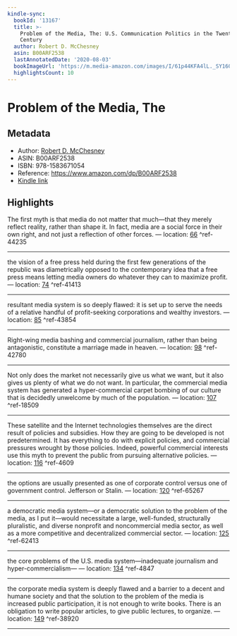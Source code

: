 ```yaml
---
kindle-sync:
  bookId: '13167'
  title: >-
    Problem of the Media, The: U.S. Communication Politics in the Twenty-First
    Century
  author: Robert D. McChesney
  asin: B00ARF2538
  lastAnnotatedDate: '2020-08-03'
  bookImageUrl: 'https://m.media-amazon.com/images/I/61p44KFA4lL._SY160.jpg'
  highlightsCount: 10
---
```

# Problem of the Media, The
## Metadata
* Author: [Robert D. McChesney](https://www.amazon.comundefined)
* ASIN: B00ARF2538
* ISBN: 978-1583671054
* Reference: https://www.amazon.com/dp/B00ARF2538
* [Kindle link](kindle://book?action=open&asin=B00ARF2538)

## Highlights
The first myth is that media do not matter that much—that they merely reflect reality, rather than shape it. In fact, media are a social force in their own right, and not just a reflection of other forces. — location: [66](kindle://book?action=open&asin=B00ARF2538&location=66) ^ref-44235

---
the vision of a free press held during the first few generations of the republic was diametrically opposed to the contemporary idea that a free press means letting media owners do whatever they can to maximize profit. — location: [74](kindle://book?action=open&asin=B00ARF2538&location=74) ^ref-41413

---
resultant media system is so deeply flawed: it is set up to serve the needs of a relative handful of profit-seeking corporations and wealthy investors. — location: [85](kindle://book?action=open&asin=B00ARF2538&location=85) ^ref-43854

---
Right-wing media bashing and commercial journalism, rather than being antagonistic, constitute a marriage made in heaven. — location: [98](kindle://book?action=open&asin=B00ARF2538&location=98) ^ref-42780

---
Not only does the market not necessarily give us what we want, but it also gives us plenty of what we do not want. In particular, the commercial media system has generated a hyper-commercial carpet bombing of our culture that is decidedly unwelcome by much of the population. — location: [107](kindle://book?action=open&asin=B00ARF2538&location=107) ^ref-18509

---
These satellite and the Internet technologies themselves are the direct result of policies and subsidies. How they are going to be developed is not predetermined. It has everything to do with explicit policies, and commercial pressures wrought by those policies. Indeed, powerful commercial interests use this myth to prevent the public from pursuing alternative policies. — location: [116](kindle://book?action=open&asin=B00ARF2538&location=116) ^ref-4609

---
the options are usually presented as one of corporate control versus one of government control. Jefferson or Stalin. — location: [120](kindle://book?action=open&asin=B00ARF2538&location=120) ^ref-65267

---
a democratic media system—or a democratic solution to the problem of the media, as I put it—would necessitate a large, well-funded, structurally pluralistic, and diverse nonprofit and noncommercial media sector, as well as a more competitive and decentralized commercial sector. — location: [125](kindle://book?action=open&asin=B00ARF2538&location=125) ^ref-62413

---
the core problems of the U.S. media system—inadequate journalism and hyper-commercialism— — location: [134](kindle://book?action=open&asin=B00ARF2538&location=134) ^ref-4847

---
the corporate media system is deeply flawed and a barrier to a decent and humane society and that the solution to the problem of the media is increased public participation, it is not enough to write books. There is an obligation to write popular articles, to give public lectures, to organize. — location: [149](kindle://book?action=open&asin=B00ARF2538&location=149) ^ref-38920

---
